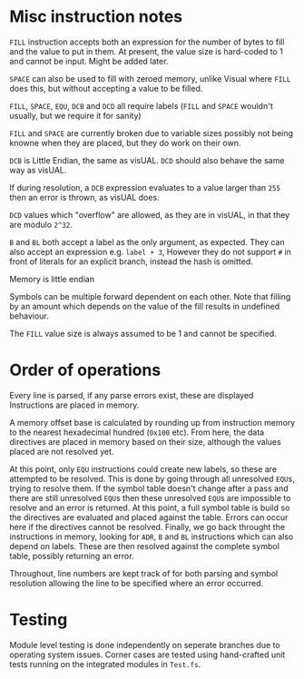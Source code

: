 # Misc instruction notes

`FILL` instruction accepts both an expression for the number of bytes to fill and the value to put in them. At present, the value size is hard-coded to 1 and cannot be input. Might be added later.

`SPACE` can also be used to fill with zeroed memory, unlike Visual where `FILL` does this, but without accepting a value to be filled.

`FILL`, `SPACE`, `EQU`, `DCB` and `DCD` all require labels (`FILL` and `SPACE` wouldn't usually, but we require it for sanity)

`FILL` and `SPACE` are currently broken due to variable sizes possibly not being knowne when they are placed, but they do work on their own.

`DCB` is Little Endian, the same as visUAL.
`DCD` should also behave the same way as visUAL.

If during resolution, a `DCB` expression evaluates to a value larger than `255` then an error is thrown, as visUAL does.

`DCD` values which "overflow" are allowed, as they are in visUAL, in that they are modulo `2^32`.

`B` and `BL` both accept a label as the only argument, as expected. They can also accept an expression e.g. `label + 3`, However they do not support `#` in front of literals for an explicit branch, instead the hash is omitted.

Memory is little endian

Symbols can be multiple forward dependent on each other. Note that filling by an amount which depends on the value of the fill results in undefined behaviour.

The `FILL` value size is always assumed to be 1 and cannot be specified.

# Order of operations
Every line is parsed, if any parse errors exist, these are displayed
Instructions are placed in memory.

A memory offset base is calculated by rounding up from instruction memory to the nearest hexadecimal hundred (`0x100` etc). From here, the data directives are placed in memory based on their size, although the values placed are not resolved yet.

At this point, only `EQU` instructions could create new labels, so these are attempted to be resolved. This is done by going through all unresolved `EQU`s, trying to resolve them. If the symbol table doesn't change after a pass and there are still unresolved `EQU`s then these unresolved `EQU`s are impossible to resolve and an error is returned. At this point, a full symbol table is build so the directives are evaluated and placed against the table. Errors can occur here if the directives cannot be resolved. Finally, we go back throught the instructions in memory, looking for `ADR`, `B` and `BL` instructions which can also depend on labels. These are then resolved against the complete symbol table, possibly returning an error.

Throughout, line numbers are kept track of for both parsing and symbol resolution allowing the line to be specified where an error occurred.

# Testing

Module level testing is done independently on seperate branches due to operating system issues. Corner cases are tested using hand-crafted unit tests running on the integrated modules in `Test.fs`.

